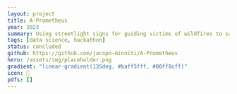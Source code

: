 ```yaml
---
layout: project
title: A-Prometheus
year: 2023
summary: Using streetlight signs for guiding victims of wildfires to safety. 1st Place NASA Space Apps 2023
tags: [data science, hackathon]
status: concluded
github: https://github.com/jacopo-minniti/A-Prometheus
hero: /assets/img/placeholder.png
gradient: "linear-gradient(135deg, #baff5fff, #00ff8cff)"
icon: 🚀
pdfs: []
---
```

